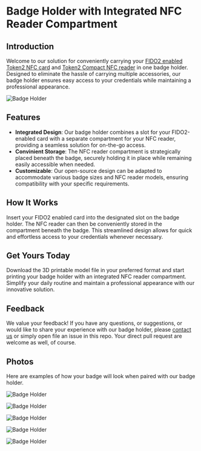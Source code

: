 # Badge Holder with Integrated NFC Reader Compartment

## Introduction
Welcome to our solution for conveniently carrying your [FIDO2 enabled Token2 NFC card](https://www.token2.swiss/shop/category/fido2-cards) and [Token2 Compact NFC reader](https://www.token2.swiss/shop/product/token2-t2sr-compact-usb-nfc-and-smart-card-reader) in one badge holder. Designed to eliminate the hassle of carrying multiple accessories, our badge holder ensures easy access to your credentials while maintaining a professional appearance.

![Badge Holder](https://www.token2.swiss/img/3DBadgeHolder/r/model.png)

## Features
- **Integrated Design**: Our badge holder combines a slot for your FIDO2-enabled card with a separate compartment for your NFC reader, providing a seamless solution for on-the-go access.
- **Convinient Storage**: The NFC reader compartment is strategically placed beneath the badge, securely holding it in place while remaining easily accessible when needed.
- **Customizable**: Our open-source design can be adapted to accommodate various badge sizes and NFC reader models, ensuring compatibility with your specific requirements.

## How It Works
Insert your FIDO2 enabled card into the designated slot on the badge holder. The NFC reader can then be conveniently stored in the compartment beneath the badge. This streamlined design allows for quick and effortless access to your credentials whenever necessary.

## Get Yours Today
Download the 3D printable model file in your preferred format and start printing your badge holder with an integrated NFC reader compartment. Simplify your daily routine and maintain a professional appearance with our innovative solution.

## Feedback
We value your feedback! If you have any questions, or suggestions, or would like to share your experience with our badge holder, please [contact us](https://www.token2/swiss/contact) or simply open file an issue in this repo. Your direct pull request are welcome as well, of course.
 
## Photos
Here are examples of how your badge will look when paired with our badge holder.

![Badge Holder](https://www.token2.swiss/img/3DBadgeHolder/r/IMG_5537.jpg)

![Badge Holder](https://www.token2.swiss/img/3DBadgeHolder/r/IMG_5538.jpg)

![Badge Holder](https://www.token2.swiss/img/3DBadgeHolder/r/IMG_5539.jpg)

![Badge Holder](https://www.token2.swiss/img/3DBadgeHolder/r/IMG_5540.jpg)

![Badge Holder](https://www.token2.swiss/img/3DBadgeHolder/r/IMG_5541.jpg)
